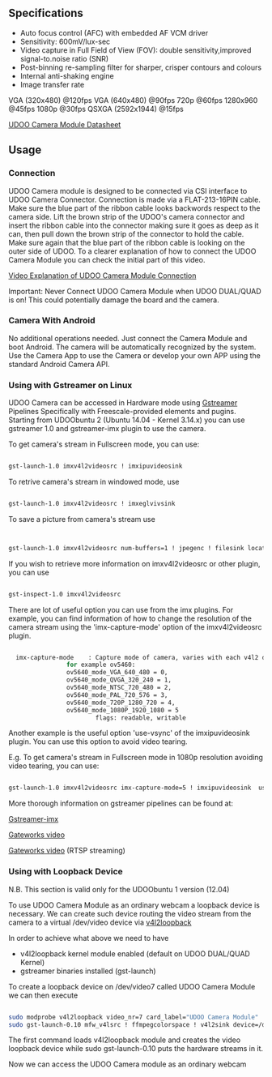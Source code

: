## Specifications

* Auto focus control (AFC) with embedded AF VCM driver
* Sensitivity: 600mV/lux-sec
* Video capture in Full Field of View (FOV): double sensitivity,improved signal-to.noise ratio (SNR)
* Post-binning re-sampling filter for sharper, crisper contours and colours
* Internal anti-shaking engine
* Image transfer rate

VGA (320x480) @120fps VGA (640x480) @90fps 720p @60fps 1280x960 @45fps 1080p @30fps QSXGA (2592x1944) @15fps

[UDOO Camera Module Datasheet](http://udoo.org/download/files/datasheets/datasheet_camera.pdf)

## Usage

### Connection 

UDOO Camera module is designed to be connected via CSI interface to UDOO Camera Connector. Connection is made via a FLAT-213-16PIN cable.
Make sure the blue part of the ribbon cable looks backwords respect to the camera side. 
Lift the brown strip of the UDOO's camera connector and insert the ribbon cable into the connector making sure it goes as deep as it can, then pull down the brown strip of the connector to hold the cable. Make sure again that the blue part of the ribbon cable is looking on the outer side of UDOO. 
To a clearer explanation of how to connect the UDOO Camera Module you can check  the initial part of this video. 

[Video Explanation of UDOO Camera Module Connection](https://www.youtube.com/watch?v=ydpXTs7bHhY)

Important: Never Connect UDOO Camera Module when UDOO DUAL/QUAD is on! This could potentially damage the board and the camera.

### Camera With Android

No additional operations needed. Just connect the Camera Module and boot Android. The camera will be automatically recognized by the system. Use the Camera App to use the Camera or develop your own APP using the standard Android Camera API.

### Using with Gstreamer on Linux

UDOO Camera can be accessed in Hardware mode using [Gstreamer](http://gstreamer.freedesktop.org/) Pipelines Specifically with Freescale-provided elements and pugins.
Starting from UDOObuntu 2 (Ubuntu 14.04 - Kernel 3.14.x) you can use gstreamer 1.0 and gstreamer-imx plugin to use the camera.


To get camera's stream in Fullscreen mode, you can use:

```bash

gst-launch-1.0 imxv4l2videosrc ! imxipuvideosink 

```

To retrive camera's stream in windowed mode, use

```bash

gst-launch-1.0 imxv4l2videosrc ! imxeglvivsink 

```

To save a picture from camera's stream use

```bash


gst-launch-1.0 imxv4l2videosrc num-buffers=1 ! jpegenc ! filesink location=capture1.jpeg

```


If you wish to retrieve more information on imxv4l2videosrc or other plugin, you can use

```bash

gst-inspect-1.0 imxv4l2videosrc

```
There are lot of useful option you can use from the imx plugins. 
For example, you can find information of how to change the resolution of the camera stream using the 'imx-capture-mode' option of the imxv4l2videosrc plugin. 

```bash

  imx-capture-mode    : Capture mode of camera, varies with each v4l2 driver,
				for example ov5460:
   				ov5640_mode_VGA_640_480 = 0,
				ov5640_mode_QVGA_320_240 = 1,
				ov5640_mode_NTSC_720_480 = 2,
				ov5640_mode_PAL_720_576 = 3,
				ov5640_mode_720P_1280_720 = 4,
				ov5640_mode_1080P_1920_1080 = 5
                        flags: readable, writable

```

Another example is the useful option 'use-vsync' of the imxipuvideosink plugin. You can use this option to avoid video tearing.

E.g. To get camera's stream in Fullscreen mode in 1080p resolution avoiding video tearing, you can use:

```bash

gst-launch-1.0 imxv4l2videosrc imx-capture-mode=5 ! imxipuvideosink  use-vsync=true

```

More thorough information on gstreamer pipelines can be found at:

[Gstreamer-imx](https://github.com/Freescale/gstreamer-imx)

[Gateworks video](http://trac.gateworks.com/wiki/Yocto/gstreamer/video)

[Gateworks video](http://trac.gateworks.com/wiki/Yocto/gstreamer/streaming) (RTSP streaming)



### Using with Loopback Device

N.B. This section is valid only for the UDOObuntu 1 version (12.04)

To use UDOO Camera Module as an ordinary webcam a loopback device is necessary. We can create such device routing the video stream from the camera to a virtual /dev/video device via [v4l2loopback](https://github.com/umlaeute/v4l2loopback)

In order to achieve what above we need to have

* v4l2loopback kernel module enabled (default on UDOO DUAL/QUAD Kernel)
* gstreamer binaries installed (gst-launch)

To create a loopback device on /dev/video7 called UDOO Camera Module we can then execute

```bash

sudo modprobe v4l2loopback video_nr=7 card_label="UDOO Camera Module"
sudo gst-launch-0.10 mfw_v4lsrc ! ffmpegcolorspace ! v4l2sink device=/dev/video7

```

The first command loads v4l2loopback module and creates the video loopback device while sudo gst-launch-0.10 puts the hardware streams in it.

Now we can access the UDOO Camera module as an ordinary webcam







